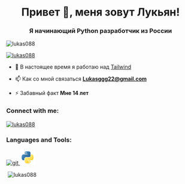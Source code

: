 <h1 align="center">Привет 👋, меня зовут Лукьян!</h1>
<h3 align="center">Я начинающий Python разработчик из России</h3>

<p align="left"> <img src="https://komarev.com/ghpvc/?username=lukas088&label=Profile%20views&color=0e75b6&style=flat" alt="lukas088" /> </p>

<p align="left"> <a href="https://github.com/ryo-ma/github-profile-trophy"><img src="https://github-profile-trophy.vercel.app/?username=lukas088" alt="lukas088" /></a> </p>

- 🔭 В настоящее время я работаю над [Tailwind](https://github.com/lukas088/Tailwind.git)

- 📫 Как со мной связаться **Lukasggg22@gmail.com**

- ⚡ Забавный факт **Мне 14 лет**

<h3 align="left">Connect with me:</h3>
<p align="left">
<a href="https://www.leetcode.com/lukas088" target="blank"><img align="center" src="https://raw.githubusercontent.com/rahuldkjain/github-profile-readme-generator/master/src/images/icons/Social/leet-code.svg" alt="lukas088" height="30" width="40" /></a>
</p>

<h3 align="left">Languages and Tools:</h3>
<p align="left"> <a href="https://git-scm.com/" target="_blank" rel="noreferrer"> <img src="https://www.vectorlogo.zone/logos/git-scm/git-scm-icon.svg" alt="git" width="40" height="40"/> </a> <a href="https://www.python.org" target="_blank" rel="noreferrer"> <img src="https://raw.githubusercontent.com/devicons/devicon/master/icons/python/python-original.svg" alt="python" width="40" height="40"/> </a> </p>

<p>&nbsp;<img align="center" src="https://github-readme-stats.vercel.app/api?username=lukas088&show_icons=true&locale=en" alt="lukas088" /></p>
